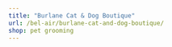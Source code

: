 ```yaml
---
title: "Burlane Cat & Dog Boutique"
url: /bel-air/burlane-cat-and-dog-boutique/
shop: pet grooming
---
```

